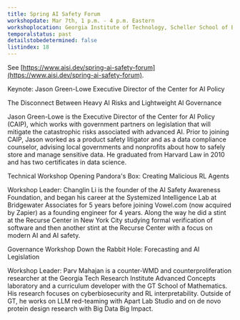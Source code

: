 ```yaml
---
title: Spring AI Safety Forum
workshopdate: Mar 7th, 1 p.m. - 4 p.m. Eastern
workshoplocation: Georgia Institute of Technology, Scheller School of Business Floor 2
temporalstatus: past
detailstobedetermined: false
listindex: 18
---
```

See [https://www.aisi.dev/spring-ai-safety-forum](https://www.aisi.dev/spring-ai-safety-forum).

Keynote: Jason Green-Lowe
Executive Director of the Center for AI Policy 

The Disconnect Between Heavy AI Risks and Lightweight AI Governance

Jason Green-Lowe is the Executive Director of the Center for AI Policy (CAIP), which works with government partners on legislation that will mitigate the catastrophic risks associated with advanced AI. Prior to joining CAIP, Jason worked as a product safety litigator and as a data compliance counselor, advising local governments and nonprofits about how to safely store and manage sensitive data. He graduated from Harvard Law in 2010 and has two certificates in data science.


Technical Workshop
Opening Pandora's Box: Creating Malicious RL Agents

Workshop Leader: Changlin Li is the founder of the AI Safety Awareness Foundation, and began his career at the Systemized Intelligence Lab at Bridgewater Associates for 5 years before joining Vowel.com (now acquired by Zapier) as a founding engineer for 4 years. Along the way he did a stint at the Recurse Center in New York City studying formal verification of software and then another stint at the Recurse Center with a focus on modern AI and AI safety.


Governance Workshop
Down the Rabbit Hole: Forecasting and AI Legislation

Workshop Leader: Parv Mahajan is a counter-WMD and counterproliferation researcher at the Georgia Tech Research Institute Advanced Concepts laboratory and a curriculum developer with the GT School of Mathematics. His research focuses on cyberbiosecurity and RL interpretability. Outside of GT, he works on LLM red-teaming with Apart Lab Studio and on de novo protein design research with Big Data Big Impact.